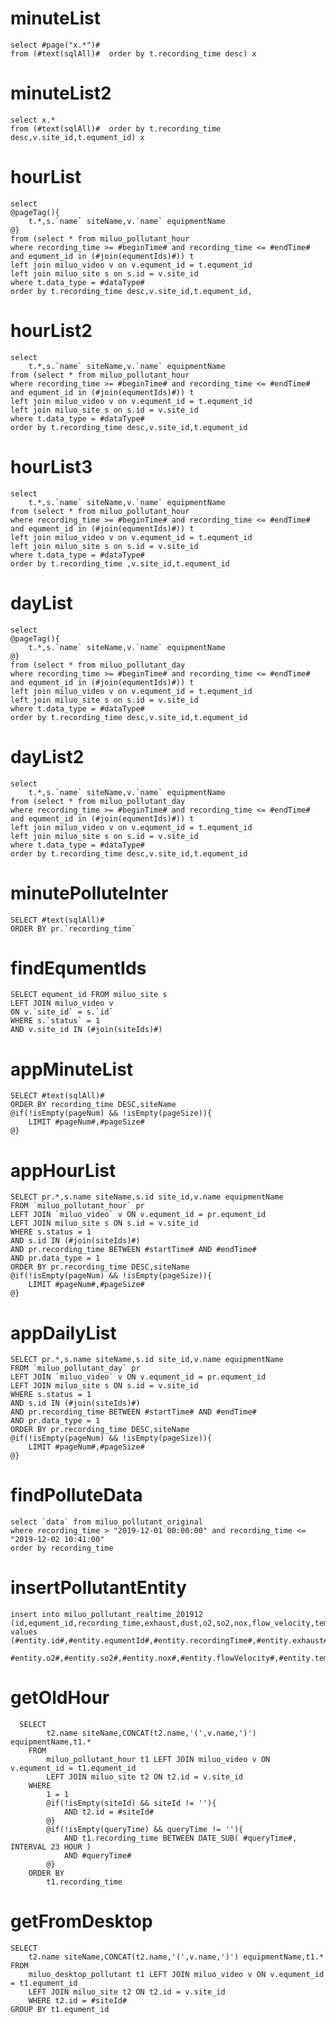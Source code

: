 minuteList
===
    
    select #page("x.*")#
    from (#text(sqlAll)#  order by t.recording_time desc) x
    
minuteList2
===
    
    select x.*
    from (#text(sqlAll)#  order by t.recording_time desc,v.site_id,t.equment_id) x
       
hourList
===
    select 
    @pageTag(){
        t.*,s.`name` siteName,v.`name` equipmentName
    @}
    from (select * from miluo_pollutant_hour 
    where recording_time >= #beginTime# and recording_time <= #endTime# 
    and equment_id in (#join(equmentIds)#)) t
    left join miluo_video v on v.equment_id = t.equment_id
    left join miluo_site s on s.id = v.site_id
    where t.data_type = #dataType#
    order by t.recording_time desc,v.site_id,t.equment_id,

hourList2
===
    select 
        t.*,s.`name` siteName,v.`name` equipmentName
    from (select * from miluo_pollutant_hour 
    where recording_time >= #beginTime# and recording_time <= #endTime# 
    and equment_id in (#join(equmentIds)#)) t
    left join miluo_video v on v.equment_id = t.equment_id
    left join miluo_site s on s.id = v.site_id
    where t.data_type = #dataType#
    order by t.recording_time desc,v.site_id,t.equment_id
    
hourList3
===
    select 
        t.*,s.`name` siteName,v.`name` equipmentName
    from (select * from miluo_pollutant_hour 
    where recording_time >= #beginTime# and recording_time <= #endTime# 
    and equment_id in (#join(equmentIds)#)) t
    left join miluo_video v on v.equment_id = t.equment_id
    left join miluo_site s on s.id = v.site_id
    where t.data_type = #dataType#
    order by t.recording_time ,v.site_id,t.equment_id
    
dayList
===
    select 
    @pageTag(){
        t.*,s.`name` siteName,v.`name` equipmentName
    @}
    from (select * from miluo_pollutant_day
    where recording_time >= #beginTime# and recording_time <= #endTime# 
    and equment_id in (#join(equmentIds)#)) t
    left join miluo_video v on v.equment_id = t.equment_id
    left join miluo_site s on s.id = v.site_id
    where t.data_type = #dataType#
    order by t.recording_time desc,v.site_id,t.equment_id   
    
dayList2
===
    select 
        t.*,s.`name` siteName,v.`name` equipmentName
    from (select * from miluo_pollutant_day
    where recording_time >= #beginTime# and recording_time <= #endTime# 
    and equment_id in (#join(equmentIds)#)) t
    left join miluo_video v on v.equment_id = t.equment_id
    left join miluo_site s on s.id = v.site_id
    where t.data_type = #dataType# 
    order by t.recording_time desc,v.site_id,t.equment_id 
             
minutePolluteInter
===
    SELECT #text(sqlAll)#
    ORDER BY pr.`recording_time`
    
findEqumentIds
===
    SELECT equment_id FROM miluo_site s
    LEFT JOIN miluo_video v 
    ON v.`site_id` = s.`id`
    WHERE s.`status` = 1
    AND v.site_id IN (#join(siteIds)#)

appMinuteList
===
    SELECT #text(sqlAll)#
    ORDER BY recording_time DESC,siteName
    @if(!isEmpty(pageNum) && !isEmpty(pageSize)){
        LIMIT #pageNum#,#pageSize#
    @}  
 
appHourList
===
    SELECT pr.*,s.name siteName,s.id site_id,v.name equipmentName 
    FROM `miluo_pollutant_hour` pr 
    LEFT JOIN `miluo_video` v ON v.equment_id = pr.equment_id
    LEFT JOIN miluo_site s ON s.id = v.site_id
    WHERE s.status = 1
    AND s.id IN (#join(siteIds)#)
    AND pr.recording_time BETWEEN #startTime# AND #endTime#
    AND pr.data_type = 1
    ORDER BY pr.recording_time DESC,siteName
    @if(!isEmpty(pageNum) && !isEmpty(pageSize)){
        LIMIT #pageNum#,#pageSize#
    @} 
    
appDailyList
===
    SELECT pr.*,s.name siteName,s.id site_id,v.name equipmentName 
    FROM `miluo_pollutant_day` pr 
    LEFT JOIN `miluo_video` v ON v.equment_id = pr.equment_id
    LEFT JOIN miluo_site s ON s.id = v.site_id
    WHERE s.status = 1
    AND s.id IN (#join(siteIds)#)
    AND pr.recording_time BETWEEN #startTime# AND #endTime#
    AND pr.data_type = 1
    ORDER BY pr.recording_time DESC,siteName
    @if(!isEmpty(pageNum) && !isEmpty(pageSize)){
        LIMIT #pageNum#,#pageSize#
    @} 
        
findPolluteData
===
    select `data` from miluo_pollutant_original 
    where recording_time > "2019-12-01 00:00:00" and recording_time <= "2019-12-02 10:41:00"
    order by recording_time 
    
insertPollutantEntity
===
    insert into miluo_pollutant_realtime_201912 (id,equment_id,recording_time,exhaust,dust,o2,so2,nox,flow_velocity,temp,press,data_type)
    values (#entity.id#,#entity.equmentId#,#entity.recordingTime#,#entity.exhaust#,#entity.dust#,
           #entity.o2#,#entity.so2#,#entity.nox#,#entity.flowVelocity#,#entity.temp#,#entity.press#,#entity.dataType#)

getOldHour
=== 
      SELECT
        	t2.name siteName,CONCAT(t2.name,'(',v.name,')') equipmentName,t1.*
        FROM
        	miluo_pollutant_hour t1 LEFT JOIN miluo_video v ON v.equment_id = t1.equment_id 
        	LEFT JOIN miluo_site t2 ON t2.id = v.site_id
        WHERE
        	1 = 1 
        	@if(!isEmpty(siteId) && siteId != ''){
        	    AND t2.id = #siteId#
        	@}
        	@if(!isEmpty(queryTime) && queryTime != ''){
                AND t1.recording_time BETWEEN DATE_SUB( #queryTime#, INTERVAL 23 HOUR ) 
                AND #queryTime#
            @}   
        ORDER BY
        	t1.recording_time
        	
getFromDesktop
===
    SELECT
        t2.name siteName,CONCAT(t2.name,'(',v.name,')') equipmentName,t1.*
    FROM
        miluo_desktop_pollutant t1 LEFT JOIN miluo_video v ON v.equment_id = t1.equment_id 
        LEFT JOIN miluo_site t2 ON t2.id = v.site_id
        WHERE t2.id = #siteId#
    GROUP BY t1.equment_id
    